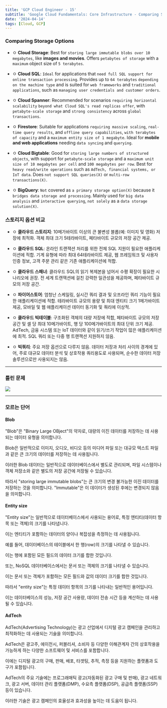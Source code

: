 ```yaml
---
title: 'GCP Cloud Engineer - 15'
subtitle: 'Google Cloud Fundamentals: Core Infrastructure - Comparing Storage Options'
date: '2024-04-14'
tags: [Cloud, GCP]
---
```


### Comparing Storage Options

- ㅇ **Cloud Storage**: Best for `storing large immutable blobs over 10 megabytes`, like **images and movies**. Offers `petabytes of storage` with a `maximum` object size of `5 terabytes`.

- ㅇ **Cloud SQL**: `Ideal` for applications that `need full SQL support for online transaction processing`. Provides up to `64 terabytes` `depending on the machine type` and is suited for `web frameworks` and `traditional applications`, such as `managing user credentials and customer orders`.

- ㅇ **Cloud Spanner**: Recommended for scenarios `requiring horizontal scalability` `beyond what Cloud SQL's read replicas offer`, with `petabyte-scale storage` and `strong consistency` across `global transactions`.

- ㅇ **Firestore**: Suitable for applications `requiring massive scaling`, `real-time query results`, and `offline query capabilities`, `with terabytes of capacity` and a `maximum entity size of 1 megabyte`. Ideal for **mobile and web applications** needing `data syncing` and `querying`.

- ㅇ **Cloud Bigtable**: Good for `storing large numbers of structured objects`, with support for `petabyte-scale storage` and a `maximum unit size of 10 megabytes per cell` and `100 megabytes per row`. Best for `heavy read/write operations` such as `AdTech, financial systems, or IoT data`. Does `not support SQL queries(X)` or `multi-row transactions(X)`.

- ㅇ **BigQuery**: `Not` covered as `a primary storage option(X)` because it `bridges data storage and processing`. Mainly used for `big data analysis` and `interactive querying`, `not solely` as a `data storage solution(X)`.

### 스토리지 옵션 비교

- ㅇ **클라우드 스토리지**: 10메가바이트 이상의 큰 불변성 블롭(예: 이미지 및 영화) 저장에 최적화. 객체 최대 크기 5테라바이트, 페타바이트 규모의 저장 공간 제공.

- ㅇ **클라우드 SQL**: 온라인 트랜잭션 처리를 위한 전체 SQL 지원이 필요한 애플리케이션에 적합. 기계 유형에 따라 최대 64테라바이트 제공, 웹 프레임워크 및 사용자 인증 정보, 고객 주문 관리 같은 기존 애플리케이션에 적합.

- ㅇ **클라우드 스패너**: 클라우드 SQL의 읽기 복제본을 넘어서 수평 확장이 필요한 시나리오에 권장. 전 세계 트랜잭션에 걸친 강력한 일관성을 제공하며, 페타바이트 규모의 저장 공간.

- ㅇ **파이어스토어**: 엄청난 스케일링, 실시간 쿼리 결과 및 오프라인 쿼리 기능이 필요한 애플리케이션에 적합. 테라바이트 규모의 용량 및 최대 엔티티 크기 1메가바이트 제공, 모바일 및 웹 애플리케이션 데이터 동기화 및 쿼리에 이상적.

- ㅇ **클라우드 빅테이블**: 구조화된 객체의 대량 저장에 적합, 페타바이트 규모의 저장 공간 및 셀 당 최대 10메가바이트, 행 당 100메가바이트의 최대 단위 크기 제공. AdTech, 금융 시스템 또는 IoT 데이터와 같이 읽기/쓰기 작업이 많은 애플리케이션에 최적. SQL 쿼리 또는 다중 행 트랜잭션 지원하지 않음.

- ㅇ **빅쿼리**: 주요 저장 옵션으로 다루지 않음. 데이터 저장과 처리 사이의 경계에 있어, 주로 대규모 데이터 분석 및 상호작용 쿼리용도로 사용되며, 순수한 데이터 저장 솔루션으로만 사용되지는 않음.

--------

### 틀린 문제

<img class='blogImage' src='/blog/wrong_database_size_storage.png'>

--------


### 모르는 단어 

#### Blob

"Blob"은 "Binary Large OBject"의 약자로, 대량의 이진 데이터를 저장하는 데 사용되는 데이터 유형을 의미합니다.

Blob은 일반적으로 이미지, 오디오, 비디오 등의 미디어 파일 또는 대규모 텍스트 파일과 같은 큰 크기의 데이터를 저장하는 데 사용됩니다. 

이러한 Blob 데이터는 일반적으로 데이터베이스에서 별도로 관리되며, 파일 시스템이나 객체 저장소와 같은 별도의 저장 공간에 저장될 수 있습니다.

따라서 "storing large immutable blobs"는 큰 크기의 변경 불가능한 이진 데이터를 저장하는 것을 의미합니다. "Immutable"은 이 데이터가 생성된 후에는 변경되지 않음을 의미합니다.

#### Entity size

"Entity size"는 일반적으로 데이터베이스에서 사용되는 용어로, 특정 엔티티(데이터 항목 또는 객체)의 크기를 나타냅니다.

 이는 엔티티가 포함하는 데이터의 양이나 복잡성을 측정하는 데 사용됩니다.

예를 들어, 데이터베이스의 테이블에서 한 행(row)의 크기를 나타낼 수 있습니다. 

이는 행에 포함된 모든 필드의 데이터 크기를 합한 것입니다.

또는, NoSQL 데이터베이스에서는 문서 또는 객체의 크기를 나타낼 수 있습니다. 

이는 문서 또는 객체가 포함하는 모든 필드와 값의 데이터 크기를 합한 것입니다.

따라서 "entity size"는 특정 데이터 항목의 크기를 나타내는 일반적인 용어입니다. 

이는 데이터베이스의 성능, 저장 공간 사용량, 데이터 전송 시간 등을 계산하는 데 사용될 수 있습니다.

#### AdTech

AdTech(Advertising Technology)는 광고 산업에서 디지털 광고 캠페인을 관리하고 최적화하는 데 사용되는 기술을 의미합니다.

AdTech은 광고주, 에이전시, 퍼블리셔, 소비자 등 다양한 이해관계자 간의 상호작용을 가능하게 하는 다양한 소프트웨어 및 서비스를 포함합니다.

이에는 디지털 광고의 구매, 판매, 배포, 타겟팅, 추적, 측정 등을 지원하는 플랫폼과 도구가 포함됩니다.

AdTech의 주요 기술에는 프로그래매틱 광고(자동화된 광고 구매 및 판매), 광고 네트워크, 광고 서버, 데이터 관리 플랫폼(DMP), 수요측 플랫폼(DSP), 공급측 플랫폼(SSP) 등이 있습니다. 

이러한 기술은 광고 캠페인의 효율성과 효과성을 높이는 데 도움이 됩니다.